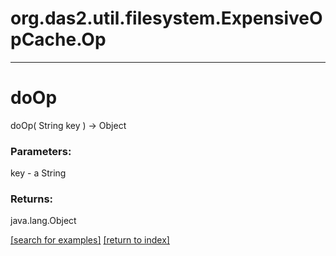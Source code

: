 # org.das2.util.filesystem.ExpensiveOpCache.Op



***
<a name="doOp"></a>
# doOp
doOp( String key ) &rarr; Object



### Parameters:
key - a String

### Returns:
java.lang.Object


<a href="https://github.com/autoplot/dev/search?q=doOp&unscoped_q=doOp">[search for examples]</a>
<a href="https://github.com/autoplot/documentation/blob/master/javadoc/index-all.md">[return to index]</a>

